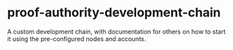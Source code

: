 # proof-authority-development-chain
A custom development chain, with documentation for others on how to start it using the pre-configured nodes and accounts.
